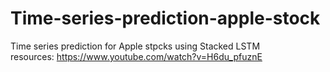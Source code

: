 # Time-series-prediction-apple-stock
Time series prediction for Apple stpcks using Stacked LSTM \
resources: https://www.youtube.com/watch?v=H6du_pfuznE 
